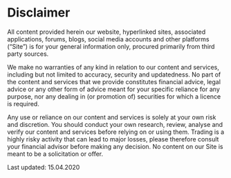 # Disclaimer

All content provided herein our website, hyperlinked sites, associated applications, forums, blogs, social media accounts and other platforms \(“Site”\) is for your general information only, procured primarily from third party sources. 

We make no warranties of any kind in relation to our content and services, including but not limited to accuracy, security and updatedness. No part of the content and services that we provide constitutes financial advice, legal advice or any other form of advice meant for your specific reliance for any purpose, nor any dealing in \(or promotion of\) securities for which a licence is required. 

Any use or reliance on our content and services is solely at your own risk and discretion. You should conduct your own research, review, analyse and verify our content and services before relying on or using them. Trading is a highly risky activity that can lead to major losses, please therefore consult your financial advisor before making any decision. No content on our Site is meant to be a solicitation or offer.



Last updated: 15.04.2020



